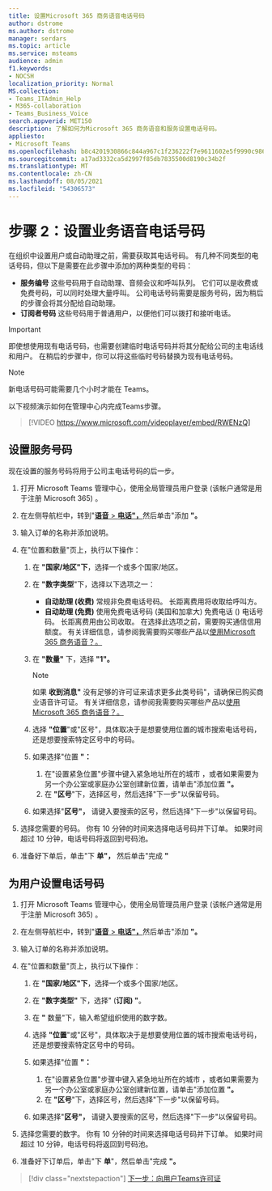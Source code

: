 ```yaml
---
title: 设置Microsoft 365 商务语音电话号码
author: dstrome
ms.author: dstrome
manager: serdars
ms.topic: article
ms.service: msteams
audience: admin
f1.keywords:
- NOCSH
localization_priority: Normal
MS.collection:
- Teams_ITAdmin_Help
- M365-collaboration
- Teams_Business_Voice
search.appverid: MET150
description: 了解如何为Microsoft 365 商务语音和服务设置电话号码。
appliesto:
- Microsoft Teams
ms.openlocfilehash: b8c4201930866c844a967c1f236222f7e9611602e5f9990c986a9700b5191d19
ms.sourcegitcommit: a17ad3332ca5d2997f85db7835500d8190c34b2f
ms.translationtype: MT
ms.contentlocale: zh-CN
ms.lasthandoff: 08/05/2021
ms.locfileid: "54306573"
---
```

# <a name="step-2-set-up-business-voice-phone-numbers"></a>步骤 2：设置业务语音电话号码

在组织中设置用户或自动助理之前，需要获取其电话号码。 有几种不同类型的电话号码，但以下是需要在此步骤中添加的两种类型的号码：

- **服务编号** 这些号码用于自动助理、音频会议和呼叫队列。 它们可以是收费或免费号码，可以同时处理大量呼叫。 公司电话号码需要是服务号码，因为稍后的步骤会将其分配给自动助理。
- **订阅者号码** 这些号码用于普通用户，以便他们可以拨打和接听电话。

> [!IMPORTANT]
> 即使想使用现有电话号码，也需要创建临时电话号码并将其分配给公司的主电话线和用户。 在稍后的步骤中，你可以将这些临时号码替换为现有电话号码。

> [!NOTE]
> 新电话号码可能需要几个小时才能在 Teams。

以下视频演示如何在管理中心内完成Teams步骤。

> [!VIDEO https://www.microsoft.com/videoplayer/embed/RWENzQ]

## <a name="set-up-a-service-number"></a>设置服务号码

现在设置的服务号码将用于公司主电话号码的后一步。

1. 打开 Microsoft Teams 管理中心，使用全局管理员用户登录 (该帐户通常是用于注册 Microsoft 365) 。
2. 在左侧导航栏中，转到"<a href="https://admin.teams.microsoft.com/phone-numbers" target="_blank">**语音**  >  **电话"，**</a>然后单击"添加 **"。**
3. 输入订单的名称并添加说明。
4. 在"位置和数量"页上，执行以下操作：
    1. 在 **"国家/地区"下**，选择一个或多个国家/地区。
    2. 在 **"数字类型**"下，选择以下选项之一：

        - **自动助理 (收费)** 常规非免费电话号码。 长距离费用将收取给呼叫方。
        - **自动助理 (免费)** 使用免费电话号码 (美国和加拿大) 免费电话 () 电话号码。 长距离费用由公司收取。 在选择此选项之前，需要购买通信信用额度。 有关详细信息，请参阅我需要购买哪些产品以[使用Microsoft 365 商务语音？。](what-to-buy.md)

    3. 在 **"数量"** 下，选择 **"1"。**
        > [!NOTE]
        > 如果 **收到消息"** 没有足够的许可证来请求更多此类号码"，请确保已购买商业语音许可证。 有关详细信息，请参阅我需要购买哪些产品以[使用Microsoft 365 商务语音？。](what-to-buy.md)
    4. 选择 **"位置**"或"区号"，具体取决于是想要使用位置的城市搜索电话号码，还是想要搜索特定区号中的号码。
    5. 如果选择"位置 **"：**

        1. 在"设置紧急位置"步骤中键入紧急地址所在的城市 [](set-up-emergency-locations.md)，或者如果需要为另一个办公室或家庭办公室创建新位置，请单击"添加位置 **"。**
        2. 在 **"区号**"下，选择区号，然后选择"下一步"以保留号码。

    6. 如果选择"**区号"，** 请键入要搜索的区号，然后选择"下一步"以保留号码。

5. 选择您需要的号码。 你有 10 分钟的时间来选择电话号码并下订单。 如果时间超过 10 分钟，电话号码将返回到号码池。
6. 准备好下单后，单击"下 **单"，** 然后单击"完成 **"**

## <a name="set-up-phone-numbers-for-your-users"></a>为用户设置电话号码

1. 打开 Microsoft Teams 管理中心，使用全局管理员用户登录 (该帐户通常是用于注册 Microsoft 365) 。
2. 在左侧导航栏中，转到"<a href="https://admin.teams.microsoft.com/phone-numbers" target="_blank">**语音**  >  **电话"，**</a>然后单击"添加 **"。**
3. 输入订单的名称并添加说明。
4. 在"位置和数量"页上，执行以下操作：

    1. 在 **"国家/地区"下**，选择一个或多个国家/地区。
    2. 在 **"数字类型"** 下，选择" (**订阅) "**。
    3. 在 **"** 数量"下，输入希望组织使用的数字数。
    4. 选择 **"位置**"或"区号"，具体取决于是想要使用位置的城市搜索电话号码，还是想要搜索特定区号中的号码。
    5. 如果选择"位置 **"：**

        1. 在"设置紧急位置"步骤中键入紧急地址所在的城市 [](set-up-emergency-locations.md)，或者如果需要为另一个办公室或家庭办公室创建新位置，请单击"添加位置 **"。**
        2. 在 **"区号**"下，选择区号，然后选择"下一步"以保留号码。

    6. 如果选择"**区号"，** 请键入要搜索的区号，然后选择"下一步"以保留号码。
5. 选择您需要的数字。 你有 10 分钟的时间来选择电话号码并下订单。 如果时间超过 10 分钟，电话号码将返回到号码池。
6. 准备好下订单后，单击"下 **单**"，然后单击"完成 **"。**

> [!div class="nextstepaction"]
> [下一步：向用户Teams许可证](set-up-licenses.md)
